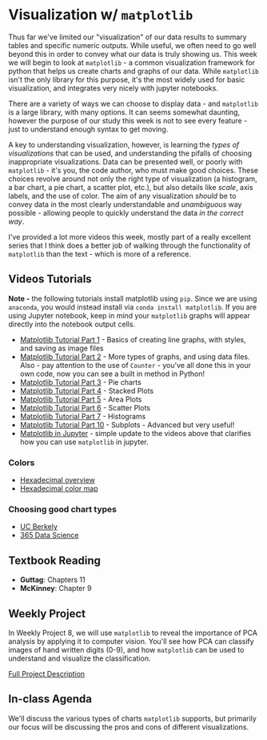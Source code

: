 # Visualization w/ `matplotlib`
Thus far we've limited our "visualization" of our data results to summary tables and specific numeric outputs.  While useful, we often need to go well beyond this in order to convey what our data is truly showing us.  This week we will begin to look at `matplotlib` - a common visualization framework for python that helps us create charts and graphs of our data.  While `matplotlib` isn't the only library for this purpose, it's the most widely used for basic visualization, and integrates very nicely with jupyter notebooks.

There are a variety of ways we can choose to display data - and `matplotlib` is a large library, with many options.  It can seems somewhat daunting, however the purpose of our study this week is not to see every feature - just to understand enough syntax to get moving.

A key to understanding visualization, however, is learning the *types of visualizations* that can be used, and understanding the pifalls of choosing inappropriate visualizations.  Data can be presented well, or poorly with `matplotlib` - it's you, the code author, who must make good choices.  These choices revolve around not only the right type of visualization (a histogram, a bar chart, a pie chart, a scatter plot, etc.), but also details like *scale*, axis labels, and the use of color.  The aim of any visualization *should* be to convey data in the most clearly understandable and *unambiguous* way possible - allowing people to quickly understand the data *in the correct way*.

I've provided a lot more videos this week, mostly part of a really excellent series that I think does a better job of walking through the functionality of `matplotlib` than the text - which is more of a reference.

## Videos Tutorials
**Note -** the following tutorials install matplotlib using `pip`.  Since we are using `anaconda`, you would instead install via `conda install matplotlib`.  If you are using Jupyter notebook, keep in mind your `matplotlib` graphs will appear directly into the notebook output cells.

- [Matplotlib Tutorial Part 1](https://www.youtube.com/watch?v=UO98lJQ3QGI) - Basics of creating line graphs, with styles, and saving as image files
- [Matplotlib Tutorial Part 2](https://www.youtube.com/watch?v=nKxLfUrkLE8) - More types of graphs, and using data files.  Also - pay attention to the use of `Counter` - you've all done this in your own code, now you can see a built in method in Python!
- [Matplotlib Tutorial Part 3](https://www.youtube.com/watch?v=MPiz50TsyF0) - Pie charts
- [Matplotlib Tutorial Part 4](https://www.youtube.com/watch?v=xN-Supd4H38) - Stacked Plots
- [Matplotlib Tutorial Part 5](https://www.youtube.com/watch?v=x0Uguu7gqgk) - Area Plots
- [Matplotlib Tutorial Part 6](https://www.youtube.com/watch?v=XDv6T4a0RNc) - Scatter Plots
- [Matplotlib Tutorial Part 7](https://www.youtube.com/watch?v=zZZ_RCwp49g) - Histograms
- [Matplotlib Tutorial Part 10](https://www.youtube.com/watch?v=XFZRVnP-MTU) - Subplots - Advanced but very useful!
- [Matplotlib in Jupyter](https://www.geeksforgeeks.org/using-matplotlib-with-jupyter-notebook/) - simple update to the videos above that clarifies how you can use `matplotlib` in jupyter.
### Colors
- [Hexadecimal overview](https://www.w3schools.com/Colors/default.asp)
- [Hexadecimal color map](https://htmlcolorcodes.com/)
### Choosing good chart types
- [UC Berkely](https://guides.lib.berkeley.edu/data-visualization/type)
- [365 Data Science](https://365datascience.com/chart-types-and-how-to-select-the-right-one/)
## Textbook Reading
- **Guttag**:  Chapters 11
- **McKinney**:  Chapter 9

## Weekly Project
In Weekly Project 8, we will use `matplotlib` to reveal the importance of PCA analysis by applying it to computer vision.  You'll see how PCA can classify images of hand written digits (0-9), and how `matplotlib` can be used to understand and visualize the classification.

[Full Project Description](https://github.com/scottfrees/cmps530-wp7)

## In-class Agenda
We'll discuss the various types of charts `matplotlib` supports, but primarily our focus will be discussing the pros and cons of different visualizations.